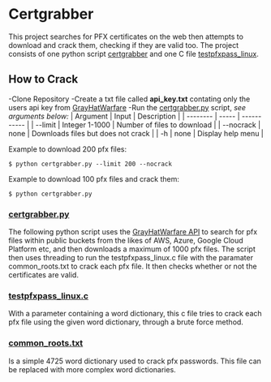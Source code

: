 # Certgrabber
This project searches for PFX certificates on the web then attempts to download and crack them, checking if they are valid too.
The project consists of one python script [certgrabber](certgrabber.py) and one C file [testpfxpass_linux](testpfxpass_linux.c).
## How to Crack
-Clone Repository
-Create a txt file called **api_key.txt** contating only the users api key from [GrayHatWarfare](https://buckets.grayhatwarfare.com) 
-Run the [certgrabber.py](certgrabber.py) script, _see arguments below:_
| Argument | Input | Description |
| -------- | ----- | ----------- |
| --limit  | Integer 1-1000 | Number of files to download | 
| --nocrack | none | Downloads files but does not crack |
| -h | none | Display help menu |

Example to download 200 pfx files:
```
$ python certgrabber.py --limit 200 --nocrack
```
Example to download 100 pfx files and crack them:
```
$ python certgrabber.py
```

### [certgrabber.py](certgrabber.py)
The following python script uses the [GrayHatWarfare API](https://buckets.grayhatwarfare.com/api/v2/files) to search for pfx files within public buckets from the likes of AWS, Azure, Google Cloud Platform etc, and then downloads a maximum of 1000 pfx files. The script then uses threading to run the testpfxpass_linux.c file with the paramater common_roots.txt to crack each pfx file. It then checks whether or not the certificates are valid.
### [testpfxpass_linux.c](testpfxpass_linux.c)
With a parameter containing a word dictionary, this c file tries to crack each pfx file using the given word dictionary, through a brute force method.
### [common_roots.txt](common_roots.txt)
Is a simple 4725 word dictionary used to crack pfx passwords. This file can be replaced with more complex word dictionaries.

